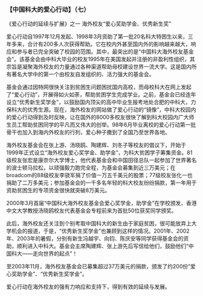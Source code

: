 ### 【中国科大的爱心行动】（七）

《爱心行动的延续与扩展》之一 海外校友“爱心奖助学金、优秀新生奖”

爱心行动自1997年12月发起、1998年3月资助了第一批20名科大特困生以来，三年多来，合计有200多人次获得帮助。它在校内外甚至国内外的影响越来越大，响应和参与者已完全突破了校园的范围。其中，最突出的是“中国科大海外校友基金会”。该基金会由中科大毕业的校友1995年在美国发起并注册的非盈利性组织，其宗旨是凝聚海外校友的力量通过各种渠道帮助母校建设世界一流大学。这是国内所有著名大学中的第一个由校友自发组织的、活力强大的基金会。

基金会通过因特网很快关注到贫困生问题困扰国内高校，而母校科大在网上发起了“爱心行动”，开展得如火如荼，帮助贫困学生完成学业。之前，基金会已经连年设立“优秀新生奖学金”，以鼓励国内顶尖的高中毕业生报考地处合肥的中科大，力保科大的优秀生源。现在，海外校友的网站做了爱心行动的“镜像”，中科大校园内的爱心行动得到及时反映，让在国外的8000多校友很快了解到科大校园内广大师生员工帮助贫困同学的平凡而又伟大的创举。98年6月毕业离校的爱心行动第一批骨干也加入到海内外校友的行列，爱心种子撒到了全国乃至世界各地。

海外校友基金会在张上游、汤晓鸥、陶建辉、刘冬子等校友的倡议下，开始于1999年正式设立“海外校友爱心奖学金、助学金”，为科大贫困学子筹集资金。81级校友张宏是康奈尔大学博士，他代表基金会和中国田径总队一起参加了世界著名的波士顿马拉松，以顽强毅力跑完全程，为基金会募集到近三万美元；在broadcom的88级校友李骁军捐了价值一万五千美元的股票；77级校友张化一也捐助了二万多美元；参加基金会的一千多名年轻的科大校友纷纷捐款，第一年用于资助贫困生的专项资金很快就突破8万美元。

2000年3月首届“中国科大海外校友基金会爱心奖学金，助学金”在学校颁发，香港中文大学教授汤晓鸥校友代表基金会专程前来为首批50位获奖同学颁奖。

此后，海外校友还关注到个别考取中国科大的新生由于家庭贫困，很可能放弃上大学机会的报道，于是，“优秀新生奖学金”也兼顾到这样的情况。2001年、2002年、2003年的暑假，分别有新生冯越宇、向钧、陈庆安等同学获得基金会的资助，顺利进入中科大。基金会主席陶建辉、张上游先后写信给他们，鼓励他们“中国科大——走向世界的起点”！

至2003年11月，海外校友基金会已募集超过37万美元的捐款，颁发了约200份“爱心奖助学金”、“优秀新生奖学金”。

爱心行动在海外校友的强有力响应和支持下，得到有效的延续与发展。
